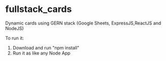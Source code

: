 # fullstack_cards

Dynamic cards using GERN stack (Google Sheets, ExpressJS,ReactJS and NodeJS)

To run it:
1. Download and run "npm install"
2. Run it as like any Node App
